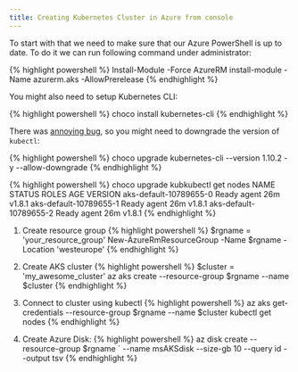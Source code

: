 ```yaml
---
title: Creating Kubernetes Cluster in Azure from console
---
```




To start with that we need to make sure that our Azure PowerShell is up to date. To do it
we can run following command under administrator:

{% highlight powershell %}
Install-Module -Force AzureRM
install-module -Name azurerm.aks -AllowPrerelease
{% endhighlight %}


You might also need to setup Kubernetes CLI: 

{% highlight powershell %}
choco install kubernetes-cli
{% endhighlight %}

There was [annoying bug](https://github.com/kubernetes/kubernetes/issues/65575), so you might need to 
downgrade the version of `kubectl`:


{% highlight powershell %}
choco upgrade kubernetes-cli --version 1.10.2 -y --allow-downgrade
{% endhighlight %}



{% highlight powershell %}
choco upgrade kubkubectl get nodes
NAME                     STATUS    ROLES     AGE       VERSION
aks-default-10789655-0   Ready     agent     26m       v1.8.1
aks-default-10789655-1   Ready     agent     26m       v1.8.1
aks-default-10789655-2   Ready     agent     26m       v1.8.1
{% endhighlight %}

1. Create resource group
{% highlight powershell %}
$rgname = 'your_resource_group'
New-AzureRmResourceGroup -Name $rgname -Location 'westeurope'
{% endhighlight %}

2. Create AKS cluster
{% highlight powershell %}
$cluster = 'my_awesome_cluster'
az aks create --resource-group $rgname --name $cluster
{% endhighlight %}

3. Connect to cluster using kubectl
{% highlight powershell %}
az aks get-credentials --resource-group $rgname --name $cluster
kubectl get nodes
{% endhighlight %}

4. Create Azure Disk:
{% highlight powershell %}
az disk create --resource-group $rgname `
 --name msAKSdisk  --size-gb 10  --query id --output tsv 
{% endhighlight %}

